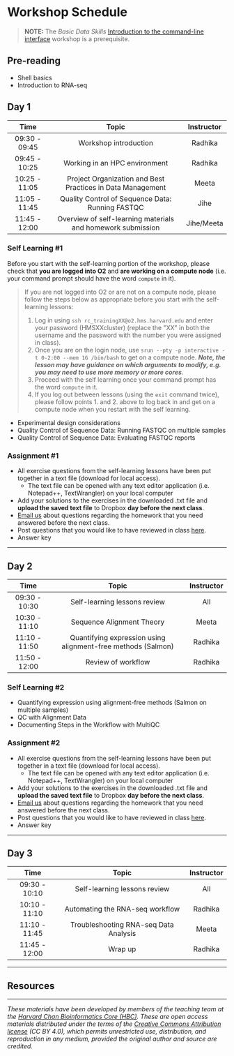 # Workshop Schedule

> **NOTE:** The *Basic Data Skills* [Introduction to the command-line interface](https://hbctraining.github.io/Intro-to-Shell-flipped/schedule/) workshop is a prerequisite.
## Pre-reading
* Shell basics
* Introduction to RNA-seq

## Day 1

| Time |  Topic  | Instructor |
|:-----------:|:----------:|:--------:|
| 09:30 - 09:45 | Workshop introduction | Radhika |
| 09:45 - 10:25 | Working in an HPC environment | Radhika |
| 10:25 - 11:05 | Project Organization and Best Practices in Data Management | Meeta |
| 11:05 - 11:45 | Quality Control of Sequence Data: Running FASTQC | Jihe |
| 11:45 - 12:00 | Overview of self-learning materials and homework submission | Jihe/Meeta |

### Self Learning #1

Before you start with the self-learning portion of the workshop, please check that **you are logged into O2** and **are working on a compute node** (i.e. your command prompt should have the word `compute` in it).

> If you are not logged into O2 or are not on a compute node, please follow the steps below as appropriate before you start with the self-learning lessons:
> 1. Log in using `ssh rc_trainingXX@o2.hms.harvard.edu` and enter your password (HMSXXcluster) (replace the "XX" in both the username and the password with the number you were assigned in class). 
> 2. Once you are on the login node, use `srun --pty -p interactive -t 0-2:00 --mem 1G /bin/bash` to get on a compute node. ***Note, the lesson may have guidance on which arguments to modify, e.g. you may need to use more memory or more cores***.
> 3. Proceed with the self learning once your command prompt has the word `compute` in it.
> 4. If you log out between lessons (using the `exit` command twice), please follow points 1. and 2. above to log back in and get on a compute node when you restart with the self learning.

* Experimental design considerations
* Quality Control of Sequence Data: Running FASTQC on multiple samples
* Quality Control of Sequence Data: Evaluating FASTQC reports

### Assignment #1
* All exercise questions from the self-learning lessons have been put together in a text file (download for local access).
  * The text file can be opened with any text editor application (i.e. Notepad++, TextWrangler) on your local computer
* Add your solutions to the exercises in the downloaded .txt file and **upload the saved text file** to Dropbox **day before the next class**.
* [Email us](mailto:hbctraining@hsph.harvard.edu) about questions regarding the homework that you need answered before the next class.
* Post questions that you would like to have reviewed in class [here](https://PollEv.com/hbctraining945).
* Answer key

***

## Day 2

| Time |  Topic  | Instructor |
|:-----------:|:----------:|:--------:|
| 09:30 - 10:30 | Self-learning lessons review | All |
| 10:30 - 11:10 | Sequence Alignment Theory | Meeta |
| 11:10 - 11:50 | Quantifying expression using alignment-free methods (Salmon) | Radhika |
| 11:50 - 12:00 | Review of workflow | Radhika |

### Self Learning #2
* Quantifying expression using alignment-free methods (Salmon on multiple samples)
* QC with Alignment Data
* Documenting Steps in the Workflow with MultiQC

### Assignment #2
* All exercise questions from the self-learning lessons have been put together in a text file (download for local access).
  * The text file can be opened with any text editor application (i.e. Notepad++, TextWrangler) on your local computer
* Add your solutions to the exercises in the downloaded .txt file and **upload the saved text file** to Dropbox **day before the next class**.
* [Email us](mailto:hbctraining@hsph.harvard.edu) about questions regarding the homework that you need answered before the next class.
* Post questions that you would like to have reviewed in class [here](https://PollEv.com/hbctraining945).
* Answer key

***

## Day 3

| Time |  Topic  | Instructor |
|:-----------:|:----------:|:--------:|
| 09:30 - 10:10 | Self-learning lessons review | All |
| 10:10 - 11:10 | Automating the RNA-seq workflow| Radhika |
| 11:10 - 11:45 | Troubleshooting RNA-seq Data Analysis | Meeta |
| 11:45 - 12:00 | Wrap up | Radhika |

***

## Resources



***
*These materials have been developed by members of the teaching team at the [Harvard Chan Bioinformatics Core (HBC)](http://bioinformatics.sph.harvard.edu/). These are open access materials distributed under the terms of the [Creative Commons Attribution license](https://creativecommons.org/licenses/by/4.0/) (CC BY 4.0), which permits unrestricted use, distribution, and reproduction in any medium, provided the original author and source are credited.*
